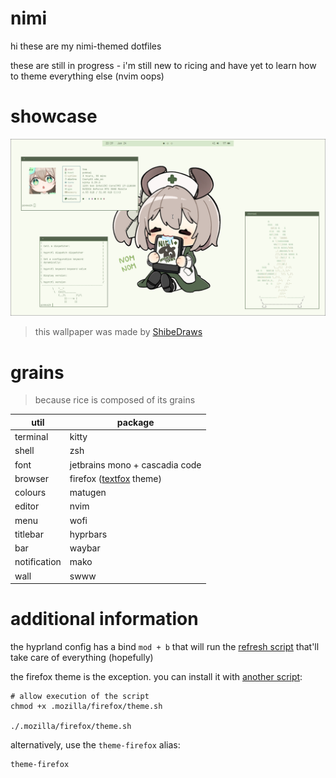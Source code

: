 # nimi
hi these are my nimi-themed dotfiles

these are still in progress - i'm still new to ricing and have yet to learn how to theme everything else (nvim oops)

# showcase
![1](./.github/1.png)
> this wallpaper was made by [ShibeDraws](https://danbooru.donmai.us/posts/8745834)

# grains 
> because rice is composed of its grains

| util | package |
| --- | --- |
| terminal | kitty |
| shell | zsh |
| font | jetbrains mono + cascadia code |
| browser | firefox ([textfox](https://github.com/adriankarlen/textfox) theme) |
| colours | matugen |
| editor | nvim |
| menu | wofi |
| titlebar | hyprbars |
| bar | waybar |
| notification | mako |
| wall | swww |

# additional information
the hyprland config has a bind `mod + b` that will run the [refresh script](https://github.com/oodum/dotfiles/blob/nimi/refresh-rice.sh) that'll take care of everything (hopefully)

the firefox theme is the exception. you can install it with [another script](./.mozilla/firefox/theme.sh):
```
# allow execution of the script
chmod +x .mozilla/firefox/theme.sh

./.mozilla/firefox/theme.sh
```

alternatively, use the `theme-firefox` alias:
```
theme-firefox
```
